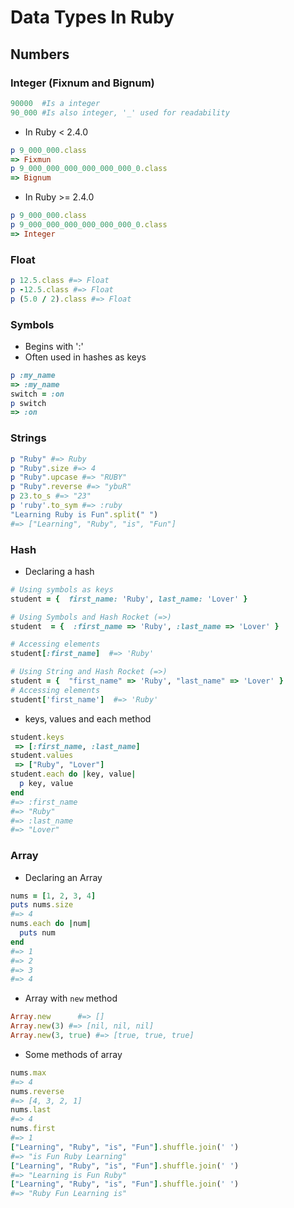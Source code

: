 # Data Types In Ruby
## Numbers 
### Integer (Fixnum and Bignum)
```ruby
90000  #Is a integer
90_000 #Is also integer, '_' used for readability 
```
- In Ruby < 2.4.0 
```ruby
p 9_000_000.class
=> Fixmun
p 9_000_000_000_000_000_000_0.class
=> Bignum
```
- In Ruby >= 2.4.0 
```ruby
p 9_000_000.class
p 9_000_000_000_000_000_000_0.class
=> Integer
``` 
### Float
```ruby
p 12.5.class #=> Float
p -12.5.class #=> Float
p (5.0 / 2).class #=> Float
```
### Symbols
- Begins with ':'
- Often used in hashes as keys 
```ruby
p :my_name
=> :my_name
switch = :on
p switch
=> :on
```
### Strings
```ruby
p "Ruby" #=> Ruby
p "Ruby".size #=> 4
p "Ruby".upcase #=> "RUBY"
p "Ruby".reverse #=> "ybuR"
p 23.to_s #=> "23"
p 'ruby'.to_sym #=> :ruby
"Learning Ruby is Fun".split(" ")
#=> ["Learning", "Ruby", "is", "Fun"]
```
### Hash
- Declaring a hash 
```ruby
# Using symbols as keys 
student = {  first_name: 'Ruby', last_name: 'Lover' } 

# Using Symbols and Hash Rocket (=>)
student  = {  :first_name => 'Ruby', :last_name => 'Lover' }

# Accessing elements
student[:first_name]  #=> 'Ruby' 

# Using String and Hash Rocket (=>)
student = {  "first_name" => 'Ruby', "last_name" => 'Lover' }
# Accessing elements
student['first_name']  #=> 'Ruby'
```
- keys, values and each method
```ruby
student.keys
 => [:first_name, :last_name]
student.values
 => ["Ruby", "Lover"]
student.each do |key, value|
  p key, value
end
#=> :first_name
#=> "Ruby"
#=> :last_name
#=> "Lover"
```
### Array
- Declaring an Array
```ruby
nums = [1, 2, 3, 4]
puts nums.size
#=> 4
nums.each do |num|
  puts num
end
#=> 1
#=> 2
#=> 3
#=> 4
```
- Array with `new` method
```ruby
Array.new      #=> []
Array.new(3) #=> [nil, nil, nil]
Array.new(3, true) #=> [true, true, true]
```
- Some methods of array
```ruby
nums.max
#=> 4
nums.reverse
#=> [4, 3, 2, 1]
nums.last
#=> 4
nums.first
#=> 1
["Learning", "Ruby", "is", "Fun"].shuffle.join(' ')
#=> "is Fun Ruby Learning"
["Learning", "Ruby", "is", "Fun"].shuffle.join(' ')
#=> "Learning is Fun Ruby"
["Learning", "Ruby", "is", "Fun"].shuffle.join(' ')
#=> "Ruby Fun Learning is"
```